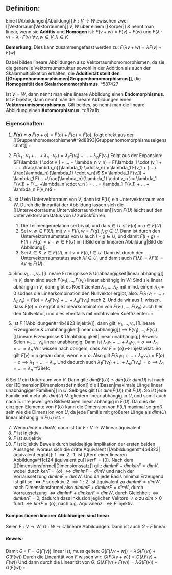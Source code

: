 ## Definition:
Eine [[Abbildungen|Abbildung]] $F: V \rightarrow W$ zwischen zwei [[Vektorraum|Vektorräumen]] $V, W$ über einem [[Körper]] $K$ nennt man linear, wenn sie **Additiv** und **Homogen** ist:
$F(v + w) = F(v) + F(w)$ und
$F(\lambda \cdot v) = \lambda \cdot F(v)$
$\forall v,w \in V, \lambda \in K$ 

**Bemerkung**: Dies kann zusammengefasst werden zu: $F(\lambda v + w) = \lambda F(v) + F(w)$

Dabei bilden lineare Abbildungen also Vektorraumhomomorphismen, da sie die generelle Vektorraumstruktur sowohl in der Addition als auch der Skalarmultiplikation erhalten, die **Additivität stellt den [[Gruppenhomomorphismen|Gruppenhomomorphismus]]**, die **Homogenität den Skalarhomomorphismus**. ^587427

Ist $V = W$, dann nennt man eine lineare Abbildung einen **Endomorphismus**.
Ist $F$ bijektiv, dann nennt man die lineare Abbildungen einen **Vektorraumisomorphismus**.
Gilt beides, so nennt man die lineare Abbildung einen **Automorphismus**. ^d82a1b
### Eigenschaften:
1. **$F(o) = o$**
	$F(o + o) = F(o) + F(o) = F(o)$, folgt direkt aus der [[Gruppenhomomorphismen#^9d8893|Gruppenhomomorphismuseigenschaft]]  $\square$ 

2. $F(\lambda_1 \cdot v_1 + ... + \lambda_n \cdot v_n) = \lambda_1 F(v_1) + ... + \lambda_n F(v_n)$
	Folgt aus der Expansion: $F(\lambda_1 \cdot v_1 + ... + \lambda_n v_n) = F(\lambda_1 \cdot (v_1 + ... + \frac{\lambda_n}{\lambda_1} \cdot v_n) = \lambda_1 F(v_1 + (... + \frac{\lambda_n}{\lambda_1} \cdot v_n))$ 
	$= \lambda_1 F(v_1) + \lambda_1 F(... +\frac{\lambda_n}{\lambda_1} \cdot v_n ) = \lambda_1 F(v_1) + F(... +\lambda_n \cdot v_n ) = ... = \lambda_1 F(v_1) + ... + \lambda_n F(v_n)$ $\square$

3. Ist $U$ ein Untervektorraum von $V$, dann ist $F(U)$ ein Untervektorraum von $W$.
	Durch die linearität der Abbildung lassen sich die [[Untervektorräume|Untervektorraumkriterien]] von $F(U)$ leicht auf den Untervektorraumstatus von $U$ zurückführen:
	1. Die Teilmengenrelation sei trivial, und da $o \in U$ ist $F(o) = o \in F(U)$
	2. Sei $v, w \in F(U)$, mit $v = F(l), w = F(g), f,g \in U$. Dann ist durch den Untervektorraumstatus von $U$ auch $l + g \in U$, und damit $F(l + g) = F(l) + F(g) = v + w \in F(U)$ im [[Bild einer linearen Abbildung|Bild der Abbildung]]. 
	3. Sei $\lambda \in K, v \in F(U)$, mit $v = F(l), l \in U$. Dann ist durch den Untervektorraumstatus auch $\lambda l \in U$, und damit auch $F(\lambda l) = \lambda F(l) = \lambda v \in F(U)$.

4. Sind $v_1, ..., v_n$ [[Lineare Erzeugnisse & Unabhängigkeit|linear abhängig]] in $V$, dann sind auch $F(v_1), ..., F(v_n)$ linear abhängig in $W$:
	Sind sie linear abhängig in $V$, dann gibt es Koeffizienten $\lambda_1, ..., \lambda_n$ mit mind. einem $\lambda_n \neq 0$ sodass die Linearkombination den Nullvektor ergibt, also:
	$F(\lambda_1 v_1 + ... + \lambda_n v_n) = F(o) = \lambda_1 F(v_1) + ... + \lambda_n F(v_n)$ nach 2.
	Und da wir aus 1. wissen, dass $F(o) = o$ ergibt die Linearkombination von $F(v_1), ..., F(v_n)$ auch hier den Nullvektor, und dies ebenfalls mit nichtrivialen Koeffizienten. $\square$

5. Ist $F$ [[Abbildungen#^4b4823|injektiv]], dann gilt: $v_1, ..., v_n$ [[Lineare Erzeugnisse & Unabhängigkeit|linear unabhängig]] $\implies$ $F(v_1), ..., F(v_n)$ [[Lineare Erzeugnisse & Unabhängigkeit|linear unabhängig]]
	Beweis: Seien $v_1, ..., v_n$ linear unabhängig. Dann ist $\lambda_1 v_1 + ... + \lambda_n v_n = o \implies \lambda_1 = ... = \lambda_n$
	Wir wissen nach obrigem, dass $ker \; F = \{o \} \Leftrightarrow$ Injektivität. So gilt $F(v) = o$ genau dann, wenn $v = o$. Also gilt $F(\lambda_1 v_1 + ... + \lambda_n v_n) = F(o) = o \implies \lambda_1 = ... = \lambda_n$.
	Und dadurch auch $\lambda_1F( v_1) + ... + \lambda_n F( v_n) = o \implies \lambda_1 = ... = \lambda_n$ ^f38efc

6.Sei $U$ ein Unterraum von $V$. Dann gilt: $dim(F(U)) \le dim(U)$:
	$dim(U)$ ist nach der [[Dimension|Dimensionsdefinition]] die [[Basen|maximale Länge linear unabhängiger Familien]] in $U$. Selbiges gilt für $dim(F(U))$ mit $F(U)$. So ist jede Familie mit mehr als $dim(U)$ Mitgliedern linear abhängig in $U$, und somit auch nach 5. ihre jeweiligen Bildvektoren linear abhängig in $F(U)$. Da dies die einzigen Elemente von $F(U)$ kann die Dimension von $F(U)$ maximal so groß sein wie die Dimension von $U$, da jede Familie mit größerer Länge als $dim(U)$ linear abhängig in $F(U)$ ist.  $\square$

7. Wenn $dim V = dim W$, dann ist für $F: V \rightarrow W$ linear äquivalent:
1. $F$ ist injektiv
2. $F$ ist surjektiv
3. $F$ ist bijektiv
	Beweis durch beidseitige Implikation der ersten beiden Aussagen, woraus sich die dritte Äquivalent [[Abbildungen#^4b4823|äquivalent ergibt]]:
	$1. \implies 2.:$ $1.$ ist  [[Kern einer linearen Abbildung#^f1cf24|äquivalent zu]] $kerF = \{0\}$. Nach dem [[Dimensionsformel|Dimensionssatz]] gilt: $dim Im F + dim ker F = dim V$, wobei durch $ker F = \{o\}$ $\Leftrightarrow dim ImF = dimV$ und nach der Vorraussetzung $dim Im F = dim W$. Und da jede Basis minimal Erzeugend ist gilt so $\Leftrightarrow F$ surjektiv.
	$2. \implies 1.:$ 2. ist äquivalent zu $dim Im F = dim W$, nach Dimensionsformel also $dim Im F + dim ker F = dim V$, durch Vorraussetzung  $\Leftrightarrow  dim Im F + dim ker F = dim W$, durch Gleichheit
	$\Leftrightarrow dim ker F = 0$, dadurch dass inklusion jeglichen Vektors $\neq o$ zu $dim > 0$ führt
	$\Leftrightarrow ker F = \{o\}$, nach o.g. Äquivalenz:
	$\Leftrightarrow F$ injektiv.
#### Kompositionen linearer Abbildungen sind linear
Seien $F : V \rightarrow W$, $G: W \rightarrow U$  lineare Abbildungen. Dann ist auch $G \circ F$ linear.
##### Beweis:
Damit $G \circ F = G(F(v))$ linear ist, muss gelten:
$G(F(\lambda v + w)) = \lambda G(F(v)) + G(F(w))$
Durch die Linearität von $F$ wissen wir:
$G(F(\lambda v + w)) = G(\lambda F(v) + F(w))$
Und dann durch die Linearität von $G$:
$G(\lambda F(v) + F(w)) = \lambda G(F(v)) + G(F(w))$ $\square$

